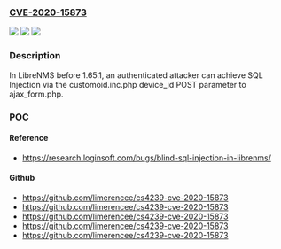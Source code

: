 ### [CVE-2020-15873](https://cve.mitre.org/cgi-bin/cvename.cgi?name=CVE-2020-15873)
![](https://img.shields.io/static/v1?label=Product&message=n%2Fa&color=blue)
![](https://img.shields.io/static/v1?label=Version&message=n%2Fa&color=blue)
![](https://img.shields.io/static/v1?label=Vulnerability&message=n%2Fa&color=brighgreen)

### Description

In LibreNMS before 1.65.1, an authenticated attacker can achieve SQL Injection via the customoid.inc.php device_id POST parameter to ajax_form.php.

### POC

#### Reference
- https://research.loginsoft.com/bugs/blind-sql-injection-in-librenms/

#### Github
- https://github.com/limerencee/cs4239-cve-2020-15873
- https://github.com/limerencee/cs4239-cve-2020-15873
- https://github.com/limerencee/cs4239-cve-2020-15873
- https://github.com/limerencee/cs4239-cve-2020-15873
- https://github.com/limerencee/cs4239-cve-2020-15873

